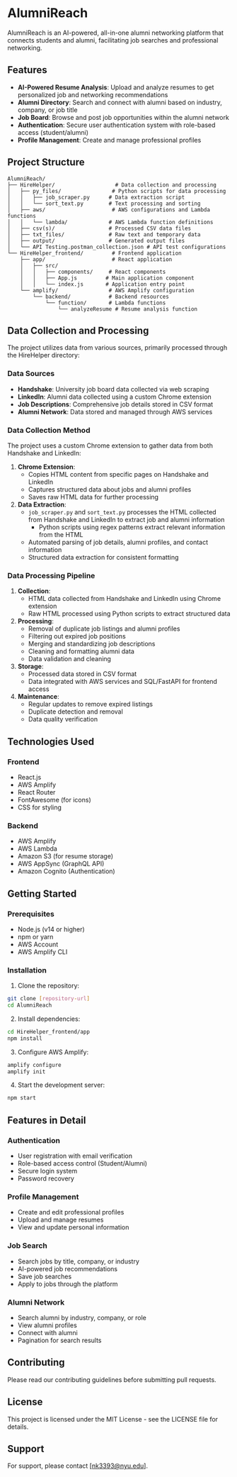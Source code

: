 # AlumniReach

AlumniReach is an AI-powered, all-in-one alumni networking platform that connects students and alumni, facilitating job searches and professional networking.

## Features

- **AI-Powered Resume Analysis**: Upload and analyze resumes to get personalized job and networking recommendations
- **Alumni Directory**: Search and connect with alumni based on industry, company, or job title
- **Job Board**: Browse and post job opportunities within the alumni network
- **Authentication**: Secure user authentication system with role-based access (student/alumni)
- **Profile Management**: Create and manage professional profiles

## Project Structure

```
AlumniReach/
├── HireHelper/                   # Data collection and processing
│   ├── py_files/                # Python scripts for data processing
│   │   ├── job_scraper.py      # Data extraction script
│   │   └── sort_text.py        # Text processing and sorting
│   ├── aws/                     # AWS configurations and Lambda functions
│   │   └── lambda/             # AWS Lambda function definitions
│   ├── csv(s)/                 # Processed CSV data files
│   ├── txt_files/              # Raw text and temporary data
│   ├── output/                 # Generated output files
│   └── API Testing.postman_collection.json # API test configurations
└── HireHelper_frontend/         # Frontend application
    ├── app/                     # React application
    │   ├── src/
    │   │   ├── components/     # React components
    │   │   ├── App.js         # Main application component
    │   │   └── index.js       # Application entry point
    └── amplify/                # AWS Amplify configuration
        └── backend/            # Backend resources
            └── function/       # Lambda functions
                └── analyzeResume # Resume analysis function
```

## Data Collection and Processing

The project utilizes data from various sources, primarily processed through the HireHelper directory:

### Data Sources
- **Handshake**: University job board data collected via web scraping
- **LinkedIn**: Alumni data collected using a custom Chrome extension
- **Job Descriptions**: Comprehensive job details stored in CSV format
- **Alumni Network**: Data stored and managed through AWS services

### Data Collection Method
The project uses a custom Chrome extension to gather data from both Handshake and LinkedIn:
1. **Chrome Extension**: 
   - Copies HTML content from specific pages on Handshake and LinkedIn
   - Captures structured data about jobs and alumni profiles
   - Saves raw HTML data for further processing
2. **Data Extraction**:
   - `job_scraper.py` and `sort_text.py` processes the HTML collected from Handshake and LinkedIn to extract job and alumni information
        -  Python scripts using regex patterns extract relevant information from the HTML
   - Automated parsing of job details, alumni profiles, and contact information
   - Structured data extraction for consistent formatting

### Data Processing Pipeline
1. **Collection**: 
   - HTML data collected from Handshake and LinkedIn using Chrome extension
   - Raw HTML processed using Python scripts to extract structured data
2. **Processing**:
   - Removal of duplicate job listings and alumni profiles
   - Filtering out expired job positions
   - Merging and standardizing job descriptions
   - Cleaning and formatting alumni data
   - Data validation and cleaning
3. **Storage**:
   - Processed data stored in CSV format
   - Data integrated with AWS services and SQL/FastAPI for frontend access
4. **Maintenance**:
   - Regular updates to remove expired listings
   - Duplicate detection and removal
   - Data quality verification

## Technologies Used

### Frontend
- React.js
- AWS Amplify
- React Router
- FontAwesome (for icons)
- CSS for styling

### Backend
- AWS Amplify
- AWS Lambda
- Amazon S3 (for resume storage)
- AWS AppSync (GraphQL API)
- Amazon Cognito (Authentication)

## Getting Started

### Prerequisites
- Node.js (v14 or higher)
- npm or yarn
- AWS Account
- AWS Amplify CLI

### Installation

1. Clone the repository:
```bash
git clone [repository-url]
cd AlumniReach
```

2. Install dependencies:
```bash
cd HireHelper_frontend/app
npm install
```

3. Configure AWS Amplify:
```bash
amplify configure
amplify init
```

4. Start the development server:
```bash
npm start
```

## Features in Detail

### Authentication
- User registration with email verification
- Role-based access control (Student/Alumni)
- Secure login system
- Password recovery

### Profile Management
- Create and edit professional profiles
- Upload and manage resumes
- View and update personal information

### Job Search
- Search jobs by title, company, or industry
- AI-powered job recommendations
- Save job searches
- Apply to jobs through the platform

### Alumni Network
- Search alumni by industry, company, or role
- View alumni profiles
- Connect with alumni
- Pagination for search results

## Contributing

Please read our contributing guidelines before submitting pull requests.

## License

This project is licensed under the MIT License - see the LICENSE file for details.

## Support

For support, please contact [nk3393@nyu.edu].
